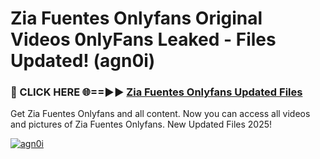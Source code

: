 # Zia Fuentes Onlyfans Original Videos 0nlyFans Leaked - Files Updated! (agn0i)

<h3>🔴 CLICK HERE 🌐==►► <a href="https://tinyurl.com/2wckxsce" rel="nofollow">Zia Fuentes Onlyfans Updated Files</a></h3>

Get Zia Fuentes Onlyfans and all content. Now you can access all videos and pictures of Zia Fuentes Onlyfans. New Updated Files 2025!

[![agn0i](https://i.imgur.com/AFduVYN.gif)](https://tinyurl.com/2wckxsce)
